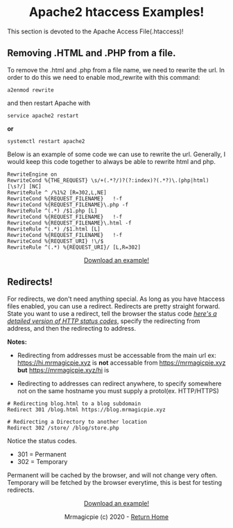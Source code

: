<link rel="stylesheet" href="https://apache.mrmagicpie.xyz/custom-assets/style.css">

<h1 align="center">Apache2 htaccess Examples!</h1>

This section is devoted to the Apache Access File(.htaccess)!

<h2>Removing .HTML and .PHP from a file.</h2>

To remove the .html and .php from a file name, we need to rewrite the url. In order to do this we need to enable mod_rewrite with this command:

```
a2enmod rewrite
```
and then restart Apache with
```
service apache2 restart
```
**or**
``` 
systemctl restart apache2
```

Below is an example of some code we can use to rewrite the url. Generally, I would keep this code together to always be able to rewrite html and php.

```
RewriteEngine on 
RewriteCond %{THE_REQUEST} \s/+(.*?/)?(?:index)?(.*?)\.(php|html)[\s?/] [NC]
RewriteRule ^ /%1%2 [R=302,L,NE]
RewriteCond %{REQUEST_FILENAME}   !-f 
RewriteCond %{REQUEST_FILENAME}\.php -f 
RewriteRule ^(.*) /$1.php [L]
RewriteCond %{REQUEST_FILENAME}   !-f 
RewriteCond %{REQUEST_FILENAME}\.html -f
RewriteRule ^(.*) /$1.html [L]
RewriteCond %{REQUEST_FILENAME}   !-f 
RewriteCond %{REQUEST_URI} !\/$
RewriteRule ^(.*) %{REQUEST_URI}/ [L,R=302]
```

<p align="center"><a href="https://apache.mrmagicpie.xyz/examples/htaccess/HTML+PHP.htaccess" class="button">Download an example!</a></p>

<h2>Redirects!</h2>

For redirects, we don't need anything special. As long as you have htaccess files enabled, you can use a redirect. Redirects are pretty straight forward. State you want to use a redirect, tell the browser the status code <i>[here's a detailed version of HTTP status codes](https://www.w3.org/Protocols/rfc2616/rfc2616-sec10.html)</i>, specify the redirecting from address, and then the redirecting to address.

**Notes:**
- Redirecting from addresses must be accessable from the main url
    ex: https://hi.mrmagicpie.xyz is **not** accessable from https://mrmagicpie.xyz
    **but** https://mrmagicpie.xyz/hi is

- Redirecting to addresses can redirect anywhere, to specify somewhere not on the same hostname you must supply a protol(ex. HTTP/HTTPS)

```
# Redirecting blog.html to a blog subdomain
Redirect 301 /blog.html https://blog.mrmagicpie.xyz

# Redirecting a Directory to another location
Redirect 302 /store/ /blog/store.php
```

Notice the status codes. 
- 301 = Permanent
- 302 = Temporary

Permanent will be cached by the browser, and will not change very often. Temporary will be fetched by the browser everytime, this is best for testing redirects.

<p align="center"><a href="https://apache.mrmagicpie.xyz/examples/htaccess/HTML+PHP.htaccess" class="button">Download an example!</a></p>

<p align="center">Mrmagicpie (c) 2020 - <a href="https://apache.mrmagicpie.xyz">Return Home</a></p>